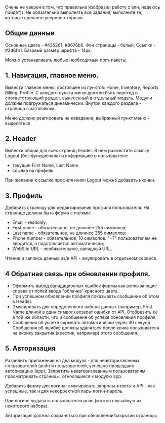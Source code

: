 Очень не уверен в том, что правильно изобразил работу с апи, надеюсь пойдёт)) 
!Не обязательно выполнять все задания, выполните те, которые сделаете уверенно хорошо.   

## Общие данные

Основные цвета - #435261, #8676b6. Фон страницы - белый. Ссылки - #2d6fb1. Базовый размер шрифта - 14px;

Можно устанавливать любые необходимые npm-пакеты.

## 1. Навигация, главное меню.

Вывести главное меню, состоящее из пунктов: Home, Inventory, Reports, Billing, Profile. С каждого пункта меню должен быть переход в соответствующий раздел, вынесенный в отдельный модуль. Модули должны подгружаться динамически. Внутри каждого раздела - страница с заголовком.

Меню должно реагировать на наведение, выбранный пункт меню - выделяться.


## 2. Header

Вывести общий для всех страниц header. В нем разместить ссылку Logout (без функционала) и информацию о пользователе:
* текущие First Name, Last Name
* ссылка на профиль

При желании к ссылке профиля и/или Logout можно добавить иконки.


## 3. Профиль

Добавить страницу для редактирования профиля пользователя. На странице должна быть форма с полями:
* Email - readonly;
* First name - обязательное, не длиннее 255 символов;
* Last name - обязательное, не длиннее 255 символов;
* Phone number - обязательное, 10 символов. "+7" пользователем не вводится, а подставляется автоматически;
* WebSite URL - необязательное, валидный URL.

Чтение и заппись данных из/в API - эмулировать в отдельном сервисе.

## 4 Обратная связь при обновлении профиля.

* Оформить вывод валидационных ошибок формы как всплывающие справа от полей ввода "облачка" красного цвета.
* При успешном обновлении профиля показывать сообщение об этом в Header.
* Эмулировать для определенного набора данных (например, First Name длиной в один символ) возврат ошибки от API. Отобразить её в той же области, что и сообщение об успехе обновления профиля. 
* Сообщения об успехе скрывать автоматически через 30 секунд. Сообщения об ошибке должны удаляться после клика пользователя на иконку закрытия (крестик, например) этого сообщения.


## 5. Авторизация

Разделить приложение на два модуля - для неавторизованных пользователей (auth) и пользователей, успешно прошедших авторизацию (app). Запретить неавторизованным пользователям просматривать страницы, относящиеся к модулю app.

Добавить форму для логина; эмулировать запросы-ответы к API - как успешные, так и для некорректной пары логин-пароль.

При логине выдавать пользователю роль (можно случайную из некоторого набора).

Авторизация должна сохраняться при обновлении/закрытии страницы.
